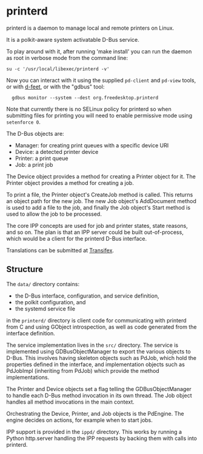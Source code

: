 printerd
========

printerd is a daemon to manage local and remote printers on Linux.

It is a polkit-aware system activatable D-Bus service.

To play around with it, after running 'make install' you can run the
daemon as root in verbose mode from the command line:

```
su -c '/usr/local/libexec/printerd -v'
```

Now you can interact with it using the supplied `pd-client` and
`pd-view` tools, or with [d-feet](http://live.gnome.org/DFeet/),
or with the "gdbus" tool:

```
  gdbus monitor --system --dest org.freedesktop.printerd
```

Note that currently there is no SELinux policy for printerd so when
submitting files for printing you will need to enable permissive mode
using `setenforce 0`.

The D-Bus objects are:

*  Manager: for creating print queues with a specific device URI
*  Device: a detected printer device
* Printer: a print queue
* Job: a print job

The Device object provides a method for creating a Printer object for
it.  The Printer object provides a method for creating a job.

To print a file, the Printer object's CreateJob method is called.
This returns an object path for the new job.  The new Job object's
AddDocument method is used to add a file to the job, and finally the
Job object's Start method is used to allow the job to be processed.

The core IPP concepts are used for job and printer states, state
reasons, and so on.  The plan is that an IPP server could be built
out-of-process, which would be a client for the printerd D-Bus
interface.

Translations can be submitted at [Transifex](https://www.transifex.com/projects/p/printerd/).

Structure
---------

The `data/` directory contains:
* the D-Bus interface, configuration, and service definition,
* the polkit configuration, and
* the systemd service file

in the `printerd/` directory is client code for communicating with
printerd from C and using GObject introspection, as well as code
generated from the interface definition.

The service implementation lives in the `src/` directory. The service
is implemented using GDBusObjectManager to export the various objects
to D-Bus. This involves having skeleton objects such as PdJob, which
hold the properties defined in the interface, and implementation
objects such as PdJobImpl (inheriting from PdJob) which provide the
method implementations.

The Printer and Device objects set a flag telling the
GDBusObjectManager to handle each D-Bus method invocation in its own
thread. The Job object handles all method invocations in the main
context.

Orchestrating the Device, Printer, and Job objects is the
PdEngine. The engine decides on actions, for example when to start
jobs.

IPP support is provided in the `ippd/` directory. This works by
running a Python http.server handling the IPP requests by backing them
with calls into printerd.

